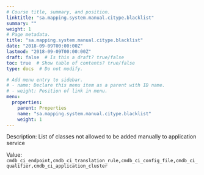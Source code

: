 ```yaml
---
# Course title, summary, and position.
linktitle: "sa.mapping.system.manual.citype.blacklist"
summary: ""
weight: 1
# Page metadata.
title: "sa.mapping.system.manual.citype.blacklist"
date: "2018-09-09T00:00:00Z"
lastmod: "2018-09-09T00:00:00Z"
draft: false  # Is this a draft? true/false
toc: true  # Show table of contents? true/false
type: docs  # Do not modify.

# Add menu entry to sidebar.
# - name: Declare this menu item as a parent with ID name.
# - weight: Position of link in menu.
menu:
  properties:
    parent: Properties
    name: "sa.mapping.system.manual.citype.blacklist"
    weight: 1
---
```


Description: List of classes not allowed to be added manually to application service 


Value: `cmdb_ci_endpoint,cmdb_ci_translation_rule,cmdb_ci_config_file,cmdb_ci_qualifier,cmdb_ci_application_cluster`